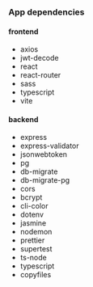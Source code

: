 ### App dependencies

#### frontend

- axios
- jwt-decode
- react
- react-router
- sass
- typescript
- vite


#### backend

- express
- express-validator
- jsonwebtoken
- pg
- db-migrate
- db-migrate-pg
- cors
- bcrypt
- cli-color
- dotenv
- jasmine
- nodemon
- prettier
- supertest
- ts-node
- typescript
- copyfiles